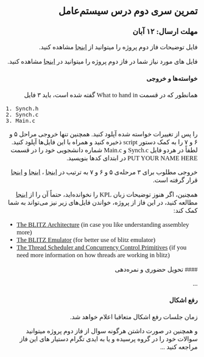 <style>
@import url('https://fonts.googleapis.com/css2?family=Lateef&display=swap');
</style>

<div dir="rtl" style="font-family: 'Lateef', cursive;font-size:1.2em" markdown="1">

## تمرین سری دوم درس سیستم‌عامل
### مهلت ارسال: ۱۲ آبان



فایل توضیحات فاز دوم پروژه را میتوانید از [اینجا](/proj2.pdf) مشاهده کنید.

فایل های مورد نیاز شما در فاز دوم پروژه را میتوانید در [اینجا](https://github.com/BlitzOSProject/BlitzOSProject.github.io/tree/1403/Assignments/p2) مشاهده کنید.

#### خواسته‌ها و خروجی

همانطور که در قسمت 
What to hand in
گفته شده است، باید ۳ فایل

<div dir="ltr" markdown="1">

```
1. Synch.h
2. Synch.c
3. Main.c
```
</div>

را پس از تغییرات خواسته شده آپلود کنید. همچنین تنها خروجی مراحل ۵ و ۶ و ۷ را به کمک دستور 
script
ذخیره کنید و همراه با این فایل‌ها آپلود کنید. لطفاً در هردو فایل 
Synch.c 
و
Main.c
شماره دانشجویی خود را در قسمت 
PUT YOUR NAME HERE
در ابتدای کدها بنویسید.

خروجی مطلوب برای ۳ مرحله‌ی ۵ و ۶ و ۷ به ترتیب در 
[اینجا](/DesiredOutput1.pdf)
،
[اینجا](/DesiredOutput2.pdf)
و
[اینجا](/DesiredOutput3.pdf)
قرار گرفته است.

همچنین، اگر هنوز توضیحات زبان
KPL
را نخوانده‌اید، حتماً آن 
را  از
[اینجا](/BlitzDoc/KPLOverview.pdf) 
مطالعه کنید،
 در این فاز از پروژه، خواندن فایل‌های زیر نیز می‌تواند به شما کمک کند:
<div dir="ltr" markdown="1">


- [The BLITZ Architecture](/BlitzDoc/BlitzArchitecture.pdf) (in case you like understanding assembley more)
- [The BLITZ Emulator](/BlitzDoc/Emulator.pdf) (for better use of blitz emulator)
- [The Thread Scheduler and Concurrency Control Primitives](/BlitzDoc/ThreadScheduler.pdf) (if you need more information on how threads are working in blitz)

</div>
#### تحویل حضوری و نمره‌دهی

...

#### رفع اشکال
زمان جلسات رفع اشکال متعاقبا اعلام خواهد شد.

و همچنین در صورت داشتن هرگونه سوال از فاز دوم پروژه میتوانید سوالات خود را در گروه پرسیده و یا به ایدی تگرام دستیار های این فاز مراجعه کنید 
...

</div>

